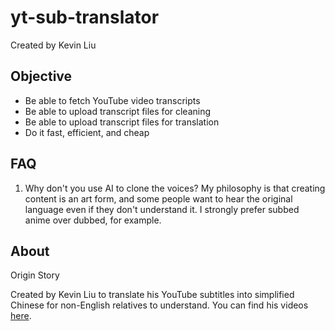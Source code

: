 # yt-sub-translator
Created by Kevin Liu


## Objective
- Be able to fetch YouTube video transcripts
- Be able to upload transcript files for cleaning
- Be able to upload transcript files for translation
- Do it fast, efficient, and cheap

## FAQ
1. Why don't you use AI to clone the voices?
My philosophy is that creating content is an art form, and some people want to hear the original language even if they don't understand it. I strongly prefer subbed anime over dubbed, for example.

## About

Origin Story

Created by Kevin Liu to translate his YouTube subtitles into simplified Chinese for non-English relatives to understand. You can find his videos [here](https://youtube.com/@kevvrites).
